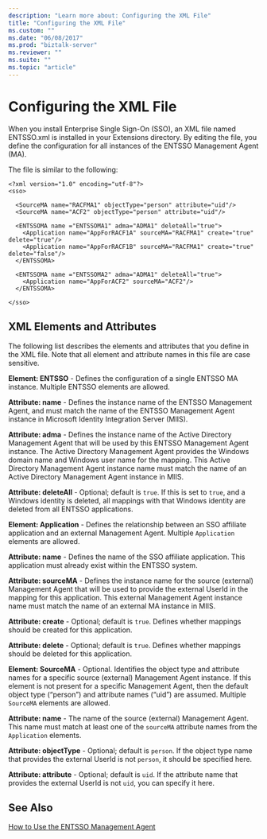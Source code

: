 ```yaml
---
description: "Learn more about: Configuring the XML File"
title: "Configuring the XML File"
ms.custom: ""
ms.date: "06/08/2017"
ms.prod: "biztalk-server"
ms.reviewer: ""
ms.suite: ""
ms.topic: "article"
---
```

# Configuring the XML File
When you install Enterprise Single Sign-On (SSO), an XML file named ENTSSO.xml is installed in your Extensions directory. By editing the file, you define the configuration for all instances of the ENTSSO Management Agent (MA).  
  
 The file is similar to the following:  
  
```  
<?xml version="1.0" encoding="utf-8"?>  
<sso>  
  
  <SourceMA name="RACFMA1" objectType="person" attribute="uid"/>  
  <SourceMA name="ACF2" objectType="person" attribute="uid"/>  
  
  <ENTSSOMA name ="ENTSSOMA1" adma="ADMA1" deleteAll="true">  
    <Application name="AppForRACF1A" sourceMA="RACFMA1" create="true" delete="true"/>  
    <Application name="AppForRACF1B" sourceMA="RACFMA1" create="true" delete="false"/>  
  </ENTSSOMA>  
  
  <ENTSSOMA name ="ENTSSOMA2" adma="ADMA1" deleteAll="true">  
    <Application name="AppForACF2" sourceMA="ACF2"/>  
  </ENTSSOMA>  
  
</sso>  
```  
  
## XML Elements and Attributes  
 The following list describes the elements and attributes that you define in the XML file. Note that all element and attribute names in this file are case sensitive.  
  
 **Element: ENTSSO** - Defines the configuration of a single ENTSSO MA instance. Multiple ENTSSO elements are allowed.  
  
 **Attribute: name** - Defines the instance name of the ENTSSO Management Agent, and must match the name of the ENTSSO Management Agent instance in Microsoft Identity Integration Server (MIIS).  
  
 **Attribute: adma** - Defines the instance name of the Active Directory Management Agent that will be used by this ENTSSO Management Agent instance. The Active Directory Management Agent provides the Windows domain name and Windows user name for the mapping. This Active Directory Management Agent instance name must match the name of an Active Directory Management Agent instance in MIIS.  
  
 **Attribute: deleteAll** - Optional; default is `true`. If this is set to `true`, and a Windows identity is deleted, all mappings with that Windows identity are deleted from all ENTSSO applications.  
  
 **Element: Application** - Defines the relationship between an SSO affiliate application and an external Management Agent. Multiple `Application` elements are allowed.  
  
 **Attribute: name** - Defines the name of the SSO affiliate application. This application must already exist within the ENTSSO system.  
  
 **Attribute: sourceMA** - Defines the instance name for the source (external) Management Agent that will be used to provide the external UserId in the mapping for this application. This external Management Agent instance name must match the name of an external MA instance in MIIS.  
  
 **Attribute: create** - Optional; default is `true`. Defines whether mappings should be created for this application.  
  
 **Attribute: delete** - Optional; default is `true`. Defines whether mappings should be deleted for this application.  
  
 **Element: SourceMA** - Optional. Identifies the object type and attribute names for a specific source (external) Management Agent instance. If this element is not present for a specific Management Agent, then the default object type (“person”) and attribute names (“uid”) are assumed. Multiple `SourceMA` elements are allowed.  
  
 **Attribute: name** - The name of the source (external) Management Agent. This name must match at least one of the `sourceMA` attribute names from the `Application` elements.  
  
 **Attribute: objectType** - Optional; default is `person`. If the object type name that provides the external UserId is not `person`, it should be specified here.  
  
 **Attribute: attribute** - Optional; default is `uid`. If the attribute name that provides the external UserId is not `uid`, you can specify it here.  
  
## See Also  
 [How to Use the ENTSSO Management Agent](../core/how-to-use-the-entsso-management-agent.md)
